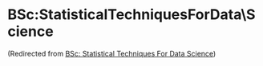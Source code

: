






BSc:StatisticalTechniquesForData\Science
========================================



(Redirected from [BSc: Statistical Techniques For Data Science](/index.php?title=BSc:_Statistical_Techniques_For_Data_Science&redirect=no "BSc: Statistical Techniques For Data Science"))











